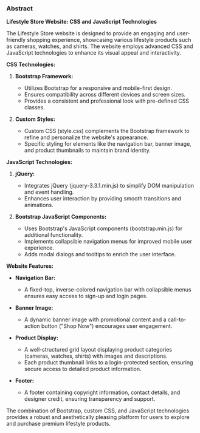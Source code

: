 

### Abstract

**Lifestyle Store Website: CSS and JavaScript Technologies**

The Lifestyle Store website is designed to provide an engaging and user-friendly shopping experience, showcasing various lifestyle products such as cameras, watches, and shirts. The website employs advanced CSS and JavaScript technologies to enhance its visual appeal and interactivity.

**CSS Technologies:**

1. **Bootstrap Framework:**
   - Utilizes Bootstrap for a responsive and mobile-first design.
   - Ensures compatibility across different devices and screen sizes.
   - Provides a consistent and professional look with pre-defined CSS classes.

2. **Custom Styles:**
   - Custom CSS (style.css) complements the Bootstrap framework to refine and personalize the website's appearance.
   - Specific styling for elements like the navigation bar, banner image, and product thumbnails to maintain brand identity.

**JavaScript Technologies:**

1. **jQuery:**
   - Integrates jQuery (jquery-3.3.1.min.js) to simplify DOM manipulation and event handling.
   - Enhances user interaction by providing smooth transitions and animations.

2. **Bootstrap JavaScript Components:**
   - Uses Bootstrap's JavaScript components (bootstrap.min.js) for additional functionality.
   - Implements collapsible navigation menus for improved mobile user experience.
   - Adds modal dialogs and tooltips to enrich the user interface.

**Website Features:**

- **Navigation Bar:**
  - A fixed-top, inverse-colored navigation bar with collapsible menus ensures easy access to sign-up and login pages.
  
- **Banner Image:**
  - A dynamic banner image with promotional content and a call-to-action button ("Shop Now") encourages user engagement.

- **Product Display:**
  - A well-structured grid layout displaying product categories (cameras, watches, shirts) with images and descriptions.
  - Each product thumbnail links to a login-protected section, ensuring secure access to detailed product information.

- **Footer:**
  - A footer containing copyright information, contact details, and designer credit, ensuring transparency and support.

The combination of Bootstrap, custom CSS, and JavaScript technologies provides a robust and aesthetically pleasing platform for users to explore and purchase premium lifestyle products.


